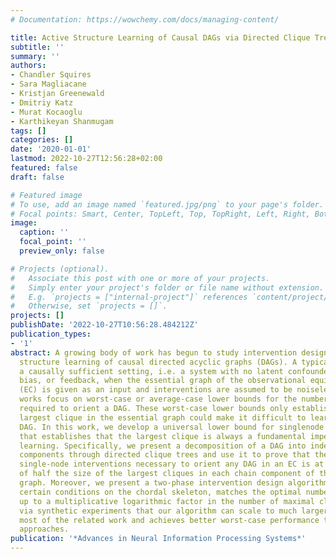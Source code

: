 ```yaml
---
# Documentation: https://wowchemy.com/docs/managing-content/

title: Active Structure Learning of Causal DAGs via Directed Clique Trees
subtitle: ''
summary: ''
authors:
- Chandler Squires
- Sara Magliacane
- Kristjan Greenewald
- Dmitriy Katz
- Murat Kocaoglu
- Karthikeyan Shanmugam
tags: []
categories: []
date: '2020-01-01'
lastmod: 2022-10-27T12:56:28+02:00
featured: false
draft: false

# Featured image
# To use, add an image named `featured.jpg/png` to your page's folder.
# Focal points: Smart, Center, TopLeft, Top, TopRight, Left, Right, BottomLeft, Bottom, BottomRight.
image:
  caption: ''
  focal_point: ''
  preview_only: false

# Projects (optional).
#   Associate this post with one or more of your projects.
#   Simply enter your project's folder or file name without extension.
#   E.g. `projects = ["internal-project"]` references `content/project/deep-learning/index.md`.
#   Otherwise, set `projects = []`.
projects: []
publishDate: '2022-10-27T10:56:28.484212Z'
publication_types:
- '1'
abstract: A growing body of work has begun to study intervention design for efficient
  structure learning of causal directed acyclic graphs (DAGs). A typical setting is
  a causally sufficient setting, i.e. a system with no latent confounders, selection
  bias, or feedback, when the essential graph of the observational equivalence class
  (EC) is given as an input and interventions are assumed to be noiseless. Most existing
  works focus on worst-case or average-case lower bounds for the number of interventions
  required to orient a DAG. These worst-case lower bounds only establish that the
  largest clique in the essential graph could make it difficult to learn the true
  DAG. In this work, we develop a universal lower bound for singlenode interventions
  that establishes that the largest clique is always a fundamental impediment to structure
  learning. Specifically, we present a decomposition of a DAG into independently orientable
  components through directed clique trees and use it to prove that the number of
  single-node interventions necessary to orient any DAG in an EC is at least the sum
  of half the size of the largest cliques in each chain component of the essential
  graph. Moreover, we present a two-phase intervention design algorithm that, under
  certain conditions on the chordal skeleton, matches the optimal number of interventions
  up to a multiplicative logarithmic factor in the number of maximal cliques. We show
  via synthetic experiments that our algorithm can scale to much larger graphs than
  most of the related work and achieves better worst-case performance than other scalable
  approaches.
publication: '*Advances in Neural Information Processing Systems*'
---
```

